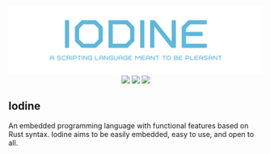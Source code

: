 <p align="center">
	<img width="550" src="https://raw.githubusercontent.com/JSH32/iodine/master/.github/assets/banner.png"><br>
	<img src="https://img.shields.io/badge/license-MIT-blue.svg">
	<img src="https://img.shields.io/badge/contributions-welcome-orange.svg">
	<img src="https://img.shields.io/badge/Made%20with-%E2%9D%A4-ff69b4?logo=love">
</p>

## Iodine
An embedded programming language with functional features based on Rust syntax. Iodine aims to be easily embedded, easy to use, and open to all.